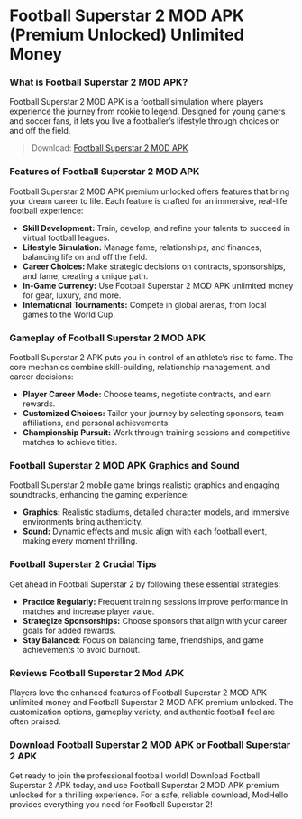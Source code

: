 # Football Superstar 2 MOD APK (Premium Unlocked) Unlimited Money

### What is Football Superstar 2 MOD APK?

Football Superstar 2 MOD APK is a football simulation where players experience the journey from rookie to legend. Designed for young gamers and soccer fans, it lets you live a footballer’s lifestyle through choices on and off the field.

>Download: [Football Superstar 2 MOD APK](https://modhello.com/football-superstar-2/)

### Features of Football Superstar 2 MOD APK

Football Superstar 2 MOD APK premium unlocked offers features that bring your dream career to life. Each feature is crafted for an immersive, real-life football experience:

- **Skill Development:** Train, develop, and refine your talents to succeed in virtual football leagues.
- **Lifestyle Simulation:** Manage fame, relationships, and finances, balancing life on and off the field.
- **Career Choices:** Make strategic decisions on contracts, sponsorships, and fame, creating a unique path.
- **In-Game Currency:** Use Football Superstar 2 MOD APK unlimited money for gear, luxury, and more.
- **International Tournaments:** Compete in global arenas, from local games to the World Cup.
  
### Gameplay of Football Superstar 2 MOD APK

Football Superstar 2 APK puts you in control of an athlete’s rise to fame. The core mechanics combine skill-building, relationship management, and career decisions:

- **Player Career Mode:** Choose teams, negotiate contracts, and earn rewards.
- **Customized Choices:** Tailor your journey by selecting sponsors, team affiliations, and personal achievements.
- **Championship Pursuit:** Work through training sessions and competitive matches to achieve titles.

### Football Superstar 2 MOD APK Graphics and Sound

Football Superstar 2 mobile game brings realistic graphics and engaging soundtracks, enhancing the gaming experience:

- **Graphics:** Realistic stadiums, detailed character models, and immersive environments bring authenticity.
- **Sound:** Dynamic effects and music align with each football event, making every moment thrilling.

### Football Superstar 2 Crucial Tips

Get ahead in Football Superstar 2 by following these essential strategies:

- **Practice Regularly:** Frequent training sessions improve performance in matches and increase player value.
- **Strategize Sponsorships:** Choose sponsors that align with your career goals for added rewards.
- **Stay Balanced:** Focus on balancing fame, friendships, and game achievements to avoid burnout.

### Reviews Football Superstar 2 Mod APK

Players love the enhanced features of Football Superstar 2 MOD APK unlimited money and Football Superstar 2 MOD APK premium unlocked. The customization options, gameplay variety, and authentic football feel are often praised.

### Download Football Superstar 2 MOD APK or Football Superstar 2 APK

Get ready to join the professional football world! Download Football Superstar 2 APK today, and use Football Superstar 2 MOD APK premium unlocked for a thrilling experience. For a safe, reliable download, ModHello provides everything you need for Football Superstar 2!
